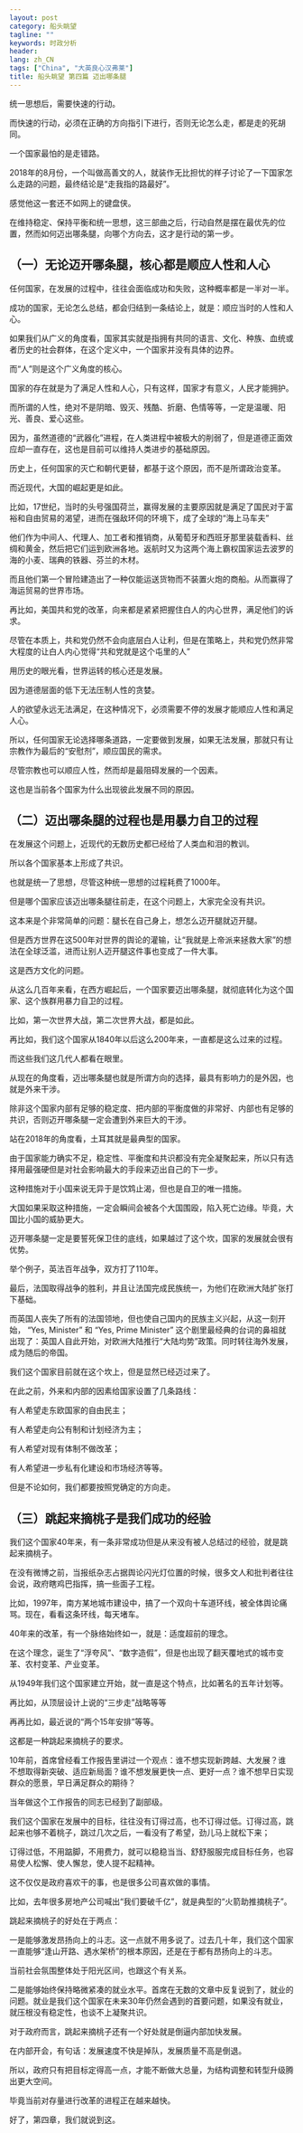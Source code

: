```yaml
---
layout: post
category: 船头眺望
tagline: ""
keywords: 时政分析
header:
lang: zh_CN 
tags: ["China", "大英良心汉弗莱"]
title: 船头眺望 第四篇 迈出哪条腿
---
```


统一思想后，需要快速的行动。

而快速的行动，必须在正确的方向指引下进行，否则无论怎么走，都是走的死胡同。

一个国家最怕的是走错路。

2018年的8月份，一个叫做高善文的人，就装作无比担忧的样子讨论了一下国家怎么走路的问题，最终结论是“走我指的路最好”。

感觉他这一套还不如网上的键盘侠。

在维持稳定、保持平衡和统一思想，这三部曲之后，行动自然是摆在最优先的位置，然而如何迈出哪条腿，向哪个方向去，这才是行动的第一步。

## （一）无论迈开哪条腿，核心都是顺应人性和人心

任何国家，在发展的过程中，往往会面临成功和失败，这种概率都是一半对一半。

成功的国家，无论怎么总结，都会归结到一条结论上，就是：顺应当时的人性和人心。

如果我们从广义的角度看，国家其实就是指拥有共同的语言、文化、种族、血统或者历史的社会群体，在这个定义中，一个国家并没有具体的边界。

而“人”则是这个广义角度的核心。

国家的存在就是为了满足人性和人心，只有这样，国家才有意义，人民才能拥护。

而所谓的人性，绝对不是阴暗、毁灭、残酷、折磨、色情等等，一定是温暖、阳光、善良、爱心这些。

因为，虽然道德的“武器化”进程，在人类进程中被极大的削弱了，但是道德正面效应却一直存在，这也是目前可以维持人类进步的基础原因。

历史上，任何国家的灭亡和朝代更替，都基于这个原因，而不是所谓政治变革。

而近现代，大国的崛起更是如此。

比如，17世纪，当时的头号强国荷兰，赢得发展的主要原因就是满足了国民对于富裕和自由贸易的渴望，进而在强敌环伺的环境下，成了全球的“海上马车夫”

他们作为中间人、代理人、加工者和推销商，从葡萄牙和西班牙那里装载香料、丝绸和黄金，然后把它们运到欧洲各地。返航时又为这两个海上霸权国家运去波罗的海的小麦、瑞典的铁器、芬兰的木材。

而且他们第一个冒险建造出了一种仅能运送货物而不装置火炮的商船。从而赢得了海运贸易的世界市场。

再比如，美国共和党的改革，向来都是紧紧把握住白人的内心世界，满足他们的诉求。

尽管在本质上，共和党仍然不会向底层白人让利，但是在策略上，共和党仍然非常大程度的让白人内心觉得“共和党就是这个屯里的人”

用历史的眼光看，世界运转的核心还是发展。

因为道德层面的低下无法压制人性的贪婪。

人的欲望永远无法满足，在这种情况下，必须需要不停的发展才能顺应人性和满足人心。

所以，任何国家无论选择哪条道路，一定要做到发展，如果无法发展，那就只有让宗教作为最后的“安慰剂”，顺应国民的需求。

尽管宗教也可以顺应人性，然而却是最阻碍发展的一个因素。

这也是当前各个国家为什么出现彼此发展不同的原因。

## （二）迈出哪条腿的过程也是用暴力自卫的过程

在发展这个问题上，近现代的无数历史都已经给了人类血和泪的教训。

所以各个国家基本上形成了共识。

也就是统一了思想，尽管这种统一思想的过程耗费了1000年。

但是哪个国家应该迈出哪条腿往前走，在这个问题上，大家完全没有共识。

这本来是个非常简单的问题：腿长在自己身上，想怎么迈开腿就迈开腿。

但是西方世界在这500年对世界的舆论的灌输，让“我就是上帝派来拯救大家”的想法在全球泛滥，进而让别人迈开腿这件事也变成了一件大事。

这是西方文化的问题。

从这么几百年来看，在西方崛起后，一个国家要迈出哪条腿，就彻底转化为这个国家、这个族群用暴力自卫的过程。

比如，第一次世界大战，第二次世界大战，都是如此。

再比如，我们这个国家从1840年以后这么200年来，一直都是这么过来的过程。

而这些我们这几代人都看在眼里。

从现在的角度看，迈出哪条腿也就是所谓方向的选择，最具有影响力的是外因，也就是外来干涉。

除非这个国家内部有足够的稳定度、把内部的平衡度做的非常好、内部也有足够的共识，否则迈开哪条腿一定会遭到外来巨大的干涉。

站在2018年的角度看，土耳其就是最典型的国家。

由于国家能力确实不足，稳定性、平衡度和共识都没有完全凝聚起来，所以只有选择用最强硬但是对社会影响最大的手段来迈出自己的下一步。

这种措施对于小国来说无异于是饮鸩止渴，但也是自卫的唯一措施。

大国如果采取这种措施，一定会瞬间会被各个大国围殴，陷入死亡边缘。毕竟，大国比小国的威胁更大。

迈开哪条腿一定是要誓死保卫住的底线，如果越过了这个坎，国家的发展就会很有优势。

举个例子，英法百年战争，双方打了110年。

最后，法国取得战争的胜利，并且让法国完成民族统一，为他们在欧洲大陆扩张打下基础。

而英国人丧失了所有的法国领地，但也使自己国内的民族主义兴起，从这一刻开始， “Yes, Minister” 和 “Yes, Prime Minister” 这个剧里最经典的台词的鼻祖就出现了：英国人自此开始，对欧洲大陆推行“大陆均势”政策。同时转往海外发展，成为随后的帝国。

我们这个国家目前就在这个坎上，但是显然已经迈过来了。

在此之前，外来和内部的因素给国家设置了几条路线：

有人希望走东欧国家的自由民主；

有人希望走向公有制和计划经济为主；

有人希望对现有体制不做改革；

有人希望进一步私有化建设和市场经济等等。

但是不论如何，我们都要按照党确定的方向走。

## （三）跳起来摘桃子是我们成功的经验

我们这个国家40年来，有一条非常成功但是从来没有被人总结过的经验，就是跳起来摘桃子。

在没有微博之前，当报纸杂志占据舆论闪光灯位置的时候，很多文人和批判者往往会说，政府瞎鸡巴指挥，搞一些面子工程。

比如，1997年，南方某地城市建设中，搞了一个双向十车道环线，被全体舆论痛骂。现在，看看这条环线，每天堵车。

40年来的改革，有一个脉络始终如一，就是：适度超前的理念。

在这个理念，诞生了“浮夸风”、“数字造假”，但是也出现了翻天覆地式的城市变革、农村变革、产业变革。

从1949年我们这个国家建立开始，就一直是这个特点，比如著名的五年计划等。

再比如，从顶层设计上说的“三步走”战略等等

再再比如，最近说的“两个15年安排”等等。

这都是一种跳起来摘桃子的要求。

10年前，首席曾经看工作报告里讲过一个观点：谁不想实现新跨越、大发展？谁不想取得新突破、适应新局面？谁不想发展更快一点、更好一点？谁不想早日实现群众的愿景，早日满足群众的期待？

当年做这个工作报告的同志已经到了副部级。

我们这个国家在发展中的目标，往往没有订得过高，也不订得过低。订得过高，跳起来也够不着桃子，跳过几次之后，一看没有了希望，劲儿马上就松下来；

订得过低，不用踮脚，不用费力，就可以稳稳当当、舒舒服服完成目标任务，也容易使人松懈、使人懈怠，使人提不起精神。

这不仅仅是政府喜欢干的事，也是很多公司喜欢做的事情。

比如，去年很多房地产公司喊出“我们要破千亿”，就是典型的“火箭助推摘桃子”。

跳起来摘桃子的好处在于两点：

一是能够激发昂扬向上的斗志。这一点就不用多说了。过去几十年，我们这个国家一直能够“逢山开路、遇水架桥”的根本原因，还是在于都有昂扬向上的斗志。

当前社会氛围整体处于阳光区间，也跟这个有关系。

二是能够始终保持略微紧凑的就业水平。首席在无数的文章中反复说到了，就业的问题。就业是我们这个国家在未来30年仍然会遇到的首要问题，如果没有就业，就压根没有稳定性，也谈不上凝聚共识。

对于政府而言，跳起来摘桃子还有一个好处就是倒逼内部加快发展。

在内部开会，有句话：发展速度不快是掉队，发展质量不高是倒退。

所以，政府只有把目标定得高一点，才能不断做大总量，为结构调整和转型升级腾出更大空间。

毕竟当前对存量进行改革的进程正在越来越快。

好了，第四章，我们就说到这。 

